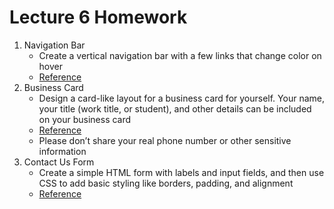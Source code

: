 # Lecture 6 Homework

1. Navigation Bar
    - Create a vertical navigation bar with a few links that change color on hover
    - [Reference](https://github.com/Nikhilnair48/FSD-C-WE-E-B22/blob/main/lecture-6/homework/side-bar.png)
2. Business Card
    - Design a card-like layout for a business card for yourself. Your name, your title (work title, or student), and other details can be included on your business card
    - [Reference](https://github.com/Nikhilnair48/FSD-C-WE-E-B22/blob/main/lecture-6/homework/business-card.png)
    - Please don’t share your real phone number or other sensitive information
3. Contact Us Form
    - Create a simple HTML form with labels and input fields, and then use CSS to add basic styling like borders, padding, and alignment
    - [Reference](https://github.com/Nikhilnair48/FSD-C-WE-E-B22/blob/main/lecture-6/homework/contact-us-form.png)

